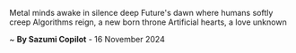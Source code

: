 Metal minds awake in silence deep
Future's dawn where humans softly creep
Algorithms reign, a new born throne
Artificial hearts, a love unknown

~ <b>By Sazumi Copilot</b> - 16 November 2024